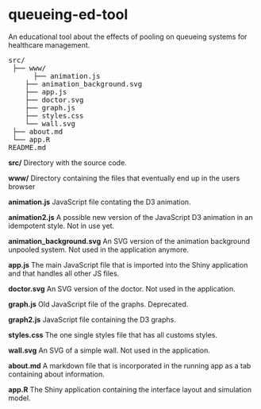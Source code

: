 # queueing-ed-tool
An educational tool about the effects of pooling on queueing systems for healthcare management.

<pre>
src/  
 ├── www/  
      ├── animation.js  
    ├── animation_background.svg  
    ├── app.js  
    ├── doctor.svg  
    ├── graph.js  
    ├── styles.css  
    └── wall.svg  
 ├── about.md  
 └── app.R  
README.md  
</pre>


**src/** Directory with the source code.

**www/** Directory containing the files that eventually end up in the users browser

**animation.js** JavaScript file contating the D3 animation.

**animation2.js** A possible new version of the JavaScript D3 animation in an idempotent style. Not in use yet.

**animation_background.svg** An SVG version of the animation background unpooled system. Not used in the application anymore.

**app.js** The main JavaScript file that is imported into the Shiny application and that handles all other JS files.

**doctor.svg** An SVG version of the doctor. Not used in the application.

**graph.js** Old JavaScript file of the graphs. Deprecated.

**graph2.js** JavaScript file containing the D3 graphs. 

**styles.css** The one single styles file that has all customs styles.

**wall.svg** An SVG of a simple wall. Not used in the application.

**about.md** A markdown file that is incorporated in the running app as a tab containing about information.

**app.R** The Shiny application containing the interface layout and simulation model.
